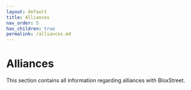 ```yaml
---
layout: default
title: Alliances
nav_order: 5
has_children: true
permalink: /alliances.md 
---
```


# Alliances
This section contains all information regarding alliances with BloxStreet.
